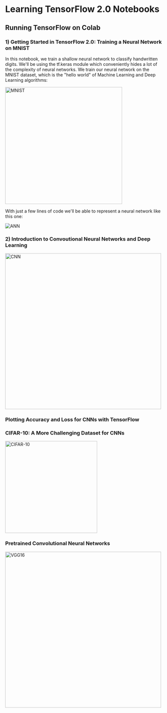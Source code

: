 Learning TensorFlow 2.0 Notebooks
=================================

## Running TensorFlow on Colab

### 1) Getting Started in TensorFlow 2.0: Training a Neural Network on MNIST

In this notebook, we train a shallow neural network to classify handwritten digits. We'll be using the tf.keras module which conveniently hides a lot of the complexity of neural networks. We train our neural network on the MNIST dataset, which is the "hello world" of Machine Learning and Deep Learning algorithms:

<img src="https://upload.wikimedia.org/wikipedia/commons/2/27/MnistExamples.png" title="MNIST" width="375" />

With just a few lines of code we'll be able to represent a neural network like this one:

<img src="https://upload.wikimedia.org/wikipedia/commons/thumb/e/e4/Artificial_neural_network.svg/200px-Artificial_neural_network.svg.png" title="ANN" />

### 2) Introduction to Convoutional Neural Networks and Deep Learning

<img src="https://upload.wikimedia.org/wikipedia/commons/thumb/6/63/Typical_cnn.png/800px-Typical_cnn.png" 
title="CNN" width="500" />

### Plotting Accuracy and Loss for CNNs with TensorFlow


### CIFAR-10: A More Challenging Dataset for CNNs

<img src="https://storage.googleapis.com/kaggle-competitions/kaggle/3649/media/cifar-10.png" title="CIFAR-10" width="295" />

### Pretrained Convolutional Neural Networks

<img src="https://neurohive.io/wp-content/uploads/2018/11/vgg16.png" title="VGG16" width="500" />

